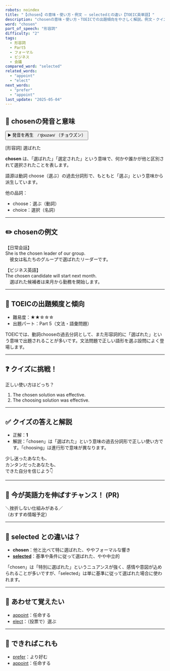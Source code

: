 ```yaml
---
robots: noindex
title: "【chosen】の意味・使い方・例文 ― selectedとの違い【TOEIC英単語】"
description: "chosenの意味・使い方・TOEICでの出題傾向をやさしく解説。例文・クイズ付きでselectedとの違いもわかりやすく学べます。"
word: "chosen"
part_of_speech: "形容詞"
difficulty: "2"
tags:
  - 形容詞
  - Part5
  - フォーマル
  - ビジネス
  - 会議
compared_word: "selected"
related_words:
  - "appoint"
  - "elect"
next_words:
  - "prefer"
  - "appoint"
last_update: "2025-05-04"
---
```


## 🔰 chosenの発音と意味

<button class="play-audio" onclick="playTTS('chosen')">
  <span class="play-audio-main">
    ▶️ 発音を再生　/ˈtʃoʊzən/
  </span>
  <span class="play-audio-sub">
    （チョウズン）
  </span>
</button>

[形容詞] 選ばれた

**chosen** は、「選ばれた」「選定された」という意味で、何かや誰かが他と区別されて選択されたことを表します。

語源は動詞 choose（選ぶ）の過去分詞形で、もともと「選ぶ」という意味から派生しています。

他の品詞：  
- choose：選ぶ（動詞）
- choice：選択（名詞）

---

## ✏️ chosenの例文

【日常会話】  
She is the chosen leader of our group.  
　彼女は私たちのグループで選ばれたリーダーです。

【ビジネス英語】  
The chosen candidate will start next month.  
　選ばれた候補者は来月から勤務を開始します。

---

## 🎯 TOEICの出題頻度と傾向

- 難易度：★★☆☆☆
- 出題パート：Part 5（文法・語彙問題）

TOEICでは、動詞chooseの過去分詞として、また形容詞的に「選ばれた」という意味で出題されることが多いです。文法問題で正しい語形を選ぶ設問によく登場します。

---

## ❓ クイズに挑戦！

正しい使い方はどっち？

1. The chosen solution was effective.  
2. The choosing solution was effective.

---

## ✅ クイズの答えと解説

- 正解：**1**
- 解説：「chosen」は「選ばれた」という意味の過去分詞形で正しい使い方です。「choosing」は進行形で意味が異なります。

少し迷ったあなたも、  
カンタンだったあなたも、  
できた自分を信じよう👇️

---

## 🚀 今が英語力を伸ばすチャンス！ (PR)

<div class="info-center">
＼挫折しない仕組みがある／<br>  
（おすすめ情報予定）
</div>

---

## 🤔  selected との違いは？

- **chosen**：他と比べて特に選ばれた、ややフォーマルな響き
- **[selected](/word/selected/)**：基準や条件に従って選ばれた、やや中立的

「chosen」は「特別に選ばれた」というニュアンスが強く、感情や意図が込められることが多いですが、「selected」は単に基準に従って選ばれた場合に使われます。

---

## 🧩 あわせて覚えたい

- [appoint](/word/appoint/)：任命する
- [elect](/word/elect/)：（投票で）選ぶ

---

## 📖 できればこれも

- [prefer](/word/prefer/)：より好む
- [appoint](/word/appoint/)：任命する

<!-- cvid: aid49_bid35 -->
